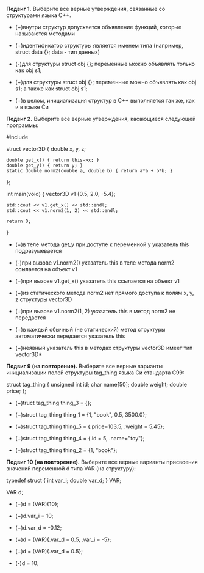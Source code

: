 **Подвиг 1.** Выберите все верные утверждения, связанные со структурами языка С++.

* (+)внутри структур допускается объявление функций, которые называются методами

* (+)идентификатор структуры является именем типа (например, struct data {}; data - тип данных)

* (-)для структуры struct obj {}; переменные можно объявлять только как obj s1;

* (+)для структуры struct obj {}; переменные можно объявлять как obj s1; а также как struct obj s1;

* (+)в целом, инициализация структур в С++ выполняется так же, как и в языке Си


**Подвиг 2.** Выберите все верные утверждения, касающиеся следующей программы:

#include <iostream>

struct vector3D {
    double x, y, z;

    double get_x() { return this->x; }
    double get_y() { return y; }
    static double norm2(double a, double b) { return a*a + b*b; }
};

int main(void)
{
    vector3D v1 {0.5, 2.0, -5.4};

    std::cout << v1.get_x() << std::endl;
    std::cout << v1.norm2(1, 2) << std::endl;

    return 0;
}

* (+)в теле метода get_y при доступе к переменной y указатель this подразумевается

* (-)при вызове v1.norm2() указатель this в теле метода norm2 ссылается на объект v1

* (+)при вызове v1.get_x() указатель this ссылается на объект v1

* (+)из статического метода norm2 нет прямого доступа к полям x, y, z структуры vector3D

* (+)при вызове v1.norm2(1, 2) указатель this в метод norm2 не передается

* (+)в каждый обычный (не статический) метод структуры автоматически передается указатель this

* (+)неявный указатель this в методах структуры vector3D имеет тип vector3D*


**Подвиг 9 (на повторение).** Выберите все верные варианты инициализации полей структуры tag_thing языка Си стандарта C99:

struct tag_thing {
    unsigned int id;
    char name[50];
    double weight;
    double price;
};

* (+)truct tag_thing thing_3 = {};

* (+)struct tag_thing thing_1 = {1, "book", 0.5, 3500.0};

* (+)struct tag_thing thing_5 = {.price=103.5, .weight = 5.45};

* (+)struct tag_thing thing_4 = {.id = 5, .name="toy"};

* (+)struct tag_thing thing_2 = {1, "book"};


**Подвиг 10 (на повторение).** Выберите все верные варианты присвоения значений переменной d типа VAR (на структуру):

typedef struct {
    int var_i;
    double var_d;
} VAR;

VAR d;

* (+)d = (VAR){10};

* (+)d.var_i = 10;

* (+)d.var_d = -0.12;

* (+)d = (VAR){.var_d = 0.5, .var_i = -5};

* (+)d = (VAR){.var_d = 0.5};

* (-)d = 10;